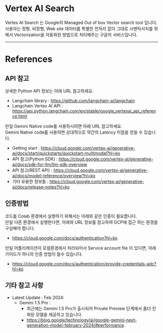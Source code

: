 # Vertex AI Search
Vertex AI Search 는 Google의 Managed Out of box Vector search tool 입니다. 
사용자는 정형, 비정형, Web site 데이터를 특별한 전처리 없이 그대로 시멘틱서치를 위해서 Vectorization을 자동화된 방법으로 처리해주는 구글의 서비스입니다.  


---

# References  

## API 참고
상세한 Python API 정보는 아래 URL 참고하세요.
* Langchain library : https://github.com/langchain-ai/langchain
* Langchain Vertex AI API : https://api.python.langchain.com/en/stable/google_vertexai_api_reference.html

만일 Gemini Native code를 사용하시려면 아래 URL 참고하세요.  
Gemini Native code를 사용하면 상대적으로 약간의 Latency 이점을 얻을 수 있습니다.
* Getting start : https://cloud.google.com/vertex-ai/generative-ai/docs/start/quickstarts/quickstart-multimodal?hl=ko
* API 참고(Python SDK) : https://cloud.google.com/vertex-ai/generative-ai/docs/sdk-for-llm/llm-sdk-overview
* API 참고(REST API) : https://cloud.google.com/vertex-ai/generative-ai/docs/model-reference/overview?hl=ko
* 기타 유용한 정보들 : https://cloud.google.com/vertex-ai/generative-ai/docs/release-notes?hl=ko

## 인증방법
코드를 Colab 환경에서 실행하기 위해서는 아래와 같은 인증이 필요합니다.  
만일 다른 환경에서 실행한다면, 아래와 URL 정보를 참고하여 GCP에 접근 하는 환경을 구성해야 합니다. 
* https://cloud.google.com/docs/authentication?hl=ko

만일 어플리케이션이 로컬환경에서 처리되어서 Service account file 이 있다면, 아래 가이드가 하나의 인증 방법이 될수 있습니다.
* https://cloud.google.com/docs/authentication/provide-credentials-adc?hl=ko

## 기타 참고 사항
* Latest Update : Feb 2024: 
    - Gemini 1.5 Pro :   
        - 최근에는 Gemini 1.5 Pro가 출시되어 Private Preview 단계에서 좀더 진화된 모델을 제공하고 있습니다.  
        - https://blog.google/technology/ai/google-gemini-next-generation-model-february-2024/#performance. 


